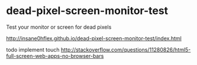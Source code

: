 # dead-pixel-screen-monitor-test
Test your monitor or screen for dead pixels

http://insane0hflex.github.io/dead-pixel-screen-monitor-test/index.html

todo implement touch
http://stackoverflow.com/questions/11280826/html5-full-screen-web-apps-no-browser-bars
